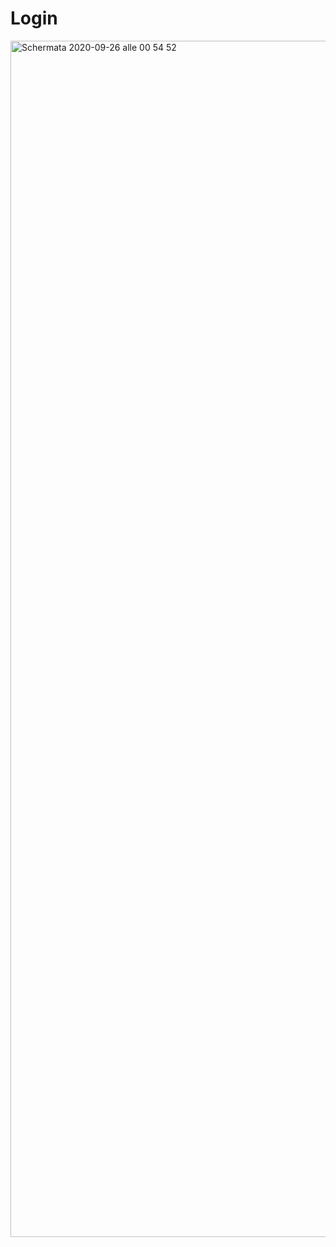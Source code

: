 # Login
<img width="1914" alt="Schermata 2020-09-26 alle 00 54 52" src="https://user-images.githubusercontent.com/67820427/94322477-00633b00-ff93-11ea-8001-2ca0864ea890.png">
